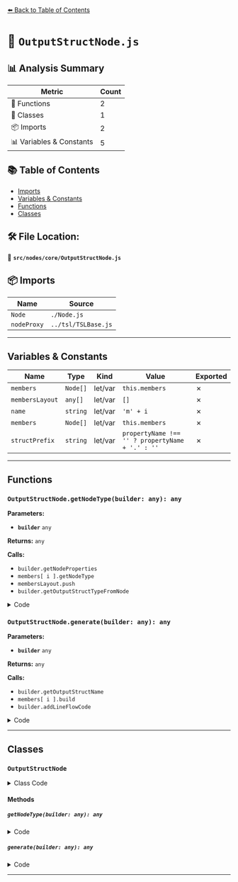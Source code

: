 [⬅️ Back to Table of Contents](../../../index.md)

# 📄 `OutputStructNode.js`

## 📊 Analysis Summary

| Metric | Count |
|--------|-------|
| 🔧 Functions | 2 |
| 🧱 Classes | 1 |
| 📦 Imports | 2 |
| 📊 Variables & Constants | 5 |

## 📚 Table of Contents

- [Imports](#imports)
- [Variables & Constants](#variables-constants)
- [Functions](#functions)
- [Classes](#classes)

## 🛠️ File Location:
📂 **`src/nodes/core/OutputStructNode.js`**

## 📦 Imports

| Name | Source |
|------|--------|
| `Node` | `./Node.js` |
| `nodeProxy` | `../tsl/TSLBase.js` |


---

## Variables & Constants

| Name | Type | Kind | Value | Exported |
|------|------|------|-------|----------|
| `members` | `Node[]` | let/var | `this.members` | ✗ |
| `membersLayout` | `any[]` | let/var | `[]` | ✗ |
| `name` | `string` | let/var | `'m' + i` | ✗ |
| `members` | `Node[]` | let/var | `this.members` | ✗ |
| `structPrefix` | `string` | let/var | `propertyName !== '' ? propertyName + '.' : ''` | ✗ |


---

## Functions

### `OutputStructNode.getNodeType(builder: any): any`

**Parameters:**

- **`builder`** `any`

**Returns:** `any`

**Calls:**

- `builder.getNodeProperties`
- `members[ i ].getNodeType`
- `membersLayout.push`
- `builder.getOutputStructTypeFromNode`

<details><summary>Code</summary>

```typescript
getNodeType( builder ) {

		const properties = builder.getNodeProperties( this );

		if ( properties.membersLayout === undefined ) {

			const members = this.members;
			const membersLayout = [];

			for ( let i = 0; i < members.length; i ++ ) {

				const name = 'm' + i;
				const type = members[ i ].getNodeType( builder );

				membersLayout.push( { name, type, index: i } );

			}

			properties.membersLayout = membersLayout;
			properties.structType = builder.getOutputStructTypeFromNode( this, properties.membersLayout );

		}

		return properties.structType.name;

	}
```
</details>

### `OutputStructNode.generate(builder: any): any`

**Parameters:**

- **`builder`** `any`

**Returns:** `any`

**Calls:**

- `builder.getOutputStructName`
- `members[ i ].build`
- `builder.addLineFlowCode`

<details><summary>Code</summary>

```typescript
generate( builder ) {

		const propertyName = builder.getOutputStructName();
		const members = this.members;

		const structPrefix = propertyName !== '' ? propertyName + '.' : '';

		for ( let i = 0; i < members.length; i ++ ) {

			const snippet = members[ i ].build( builder );

			builder.addLineFlowCode( `${ structPrefix }m${ i } = ${ snippet }`, this );

		}

		return propertyName;

	}
```
</details>


---

## Classes

### `OutputStructNode`

<details><summary>Class Code</summary>

```ts
class OutputStructNode extends Node {

	static get type() {

		return 'OutputStructNode';

	}

	/**
	 * Constructs a new output struct node. The constructor can be invoked with an
	 * arbitrary number of nodes representing the members.
	 *
	 * @param {...Node} members - A parameter list of nodes.
	 */
	constructor( ...members ) {

		super();

		/**
		 * An array of nodes which defines the output.
		 *
		 * @type {Array<Node>}
		 */
		this.members = members;

		/**
		 * This flag can be used for type testing.
		 *
		 * @type {boolean}
		 * @readonly
		 * @default true
		 */
		this.isOutputStructNode = true;

	}

	getNodeType( builder ) {

		const properties = builder.getNodeProperties( this );

		if ( properties.membersLayout === undefined ) {

			const members = this.members;
			const membersLayout = [];

			for ( let i = 0; i < members.length; i ++ ) {

				const name = 'm' + i;
				const type = members[ i ].getNodeType( builder );

				membersLayout.push( { name, type, index: i } );

			}

			properties.membersLayout = membersLayout;
			properties.structType = builder.getOutputStructTypeFromNode( this, properties.membersLayout );

		}

		return properties.structType.name;

	}

	generate( builder ) {

		const propertyName = builder.getOutputStructName();
		const members = this.members;

		const structPrefix = propertyName !== '' ? propertyName + '.' : '';

		for ( let i = 0; i < members.length; i ++ ) {

			const snippet = members[ i ].build( builder );

			builder.addLineFlowCode( `${ structPrefix }m${ i } = ${ snippet }`, this );

		}

		return propertyName;

	}

}
```
</details>

#### Methods

##### `getNodeType(builder: any): any`

<details><summary>Code</summary>

```ts
getNodeType( builder ) {

		const properties = builder.getNodeProperties( this );

		if ( properties.membersLayout === undefined ) {

			const members = this.members;
			const membersLayout = [];

			for ( let i = 0; i < members.length; i ++ ) {

				const name = 'm' + i;
				const type = members[ i ].getNodeType( builder );

				membersLayout.push( { name, type, index: i } );

			}

			properties.membersLayout = membersLayout;
			properties.structType = builder.getOutputStructTypeFromNode( this, properties.membersLayout );

		}

		return properties.structType.name;

	}
```
</details>

##### `generate(builder: any): any`

<details><summary>Code</summary>

```ts
generate( builder ) {

		const propertyName = builder.getOutputStructName();
		const members = this.members;

		const structPrefix = propertyName !== '' ? propertyName + '.' : '';

		for ( let i = 0; i < members.length; i ++ ) {

			const snippet = members[ i ].build( builder );

			builder.addLineFlowCode( `${ structPrefix }m${ i } = ${ snippet }`, this );

		}

		return propertyName;

	}
```
</details>


---